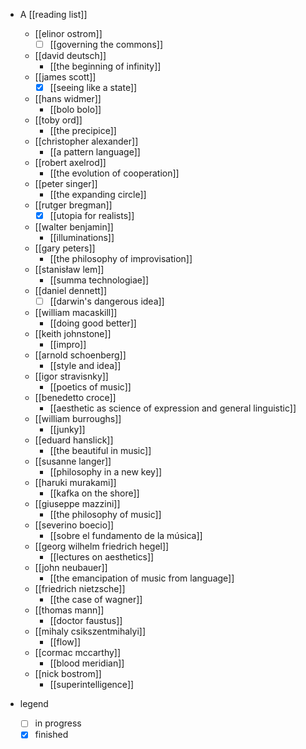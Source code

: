 - A [[reading list]]
  - [[elinor ostrom]]
    - [ ] [[governing the commons]]
  - [[david deutsch]] 
    - [[the beginning of infinity]]
  - [[james scott]]
    - [x] [[seeing like a state]]
  - [[hans widmer]]
    - [[bolo bolo]]
  - [[toby ord]]
    - [[the precipice]]
  - [[christopher alexander]]
    - [[a pattern language]]
  - [[robert axelrod]]
    - [[the evolution of cooperation]]
  - [[peter singer]]
    - [[the expanding circle]]
  - [[rutger bregman]]
    - [x] [[utopia for realists]]
  - [[walter benjamin]]
    - [[illuminations]]
  - [[gary peters]]
    - [[the philosophy of improvisation]]
  - [[stanisław lem]]
    - [[summa technologiae]]
  - [[daniel dennett]]
    - [ ] [[darwin's dangerous idea]]
  - [[william macaskill]] 
    - [[doing good better]]
  - [[keith johnstone]]
    - [[impro]]
  - [[arnold schoenberg]]
    - [[style and idea]]
  - [[igor stravisnky]]
    - [[poetics of music]]
  - [[benedetto croce]]
    - [[aesthetic as science of expression and general linguistic]]
  - [[william burroughs]] 
    - [[junky]]
  - [[eduard hanslick]]
    - [[the beautiful in music]]
  - [[susanne langer]]
    - [[philosophy in a new key]]
  - [[haruki murakami]]
    - [[kafka on the shore]]
  - [[giuseppe mazzini]]
    - [[the philosophy of music]]
  - [[severino boecio]]
    - [[sobre el fundamento de la música]]
  - [[georg wilhelm friedrich hegel]]
    - [[lectures on aesthetics]]
  - [[john neubauer]]
    - [[the emancipation of music from language]] 
  - [[friedrich nietzsche]]
    - [[the case of wagner]]
  - [[thomas mann]]
    - [[doctor faustus]]
  - [[mihaly csikszentmihalyi]]
    - [[flow]] 
  - [[cormac mccarthy]]
    - [[blood meridian]]
  - [[nick bostrom]]
    - [[superintelligence]]

- legend
  - [ ] in progress 
  - [x] finished
